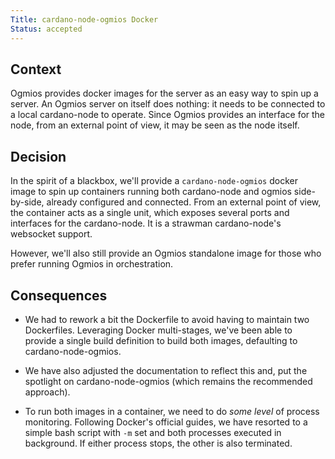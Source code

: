 ```yaml
---
Title: cardano-node-ogmios Docker
Status: accepted 
---
```


<!-- ADR template adapted from Michael Nygard's -->

## Context

<!-- What is the issue that we're seeing that is motivating this decision or change? -->

Ogmios provides docker images for the server as an easy way to spin up a server. An Ogmios server on itself does nothing: it needs to be connected to a local cardano-node to operate. Since Ogmios provides an interface for the node, from an external point of view, it may be seen as the node itself. 

## Decision

<!-- What is the change that we're proposing and/or doing? -->

In the spirit of a blackbox, we'll provide a `cardano-node-ogmios` docker image to spin up containers running both cardano-node and ogmios side-by-side, already configured and connected. From an external point of view, the container acts as a single unit, which exposes several ports and interfaces for the cardano-node. It is a strawman cardano-node's websocket support. 

However, we'll also still provide an Ogmios standalone image for those who prefer running Ogmios in orchestration. 

## Consequences

<!-- What becomes easier or more difficult to do because of this change? -->

- We had to rework a bit the Dockerfile to avoid having to maintain two Dockerfiles. Leveraging Docker multi-stages, we've been able to provide a single build definition to build both images, defaulting to cardano-node-ogmios.

- We have also adjusted the documentation to reflect this and, put the spotlight on cardano-node-ogmios (which remains the recommended approach).

- To run both images in a container, we need to do _some level_ of process monitoring. Following Docker's official guides, we have resorted to a simple bash script with `-m` set and both processes executed in background. If either process stops, the other is also terminated.
